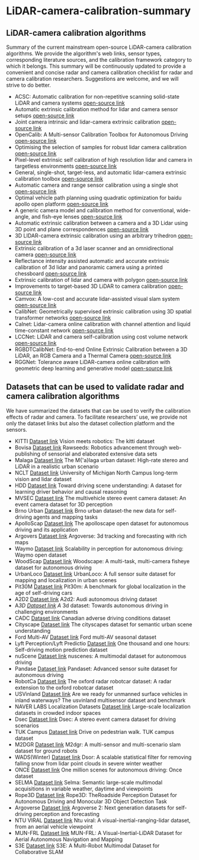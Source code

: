 # LiDAR-camera-calibration-summary
## LiDAR-camera calibration algorithms

Summary of the current mainstream open-source LiDAR-camera calibration algorithms. We provide the algorithm's web links, sensor types, corresponding literature sources, and the calibration framework category to which it belongs. This summary will be continuously updated to provide a convenient and concise radar and camera calibration checklist for radar and camera calibration researchers. Suggestions are welcome, and we will strive to do better. 
* ACSC: Automatic calibration for non-repetitive scanning solid-state LiDAR and camera systems [open-source link](https://github.com/HViktorTsoi/ACSC.git)
* Automatic extrinsic calibration method for lidar and camera sensor setups [open-source link](https://github.com/beltransen/velo2cam_calibration )
* Joint camera intrinsic and lidar-camera extrinsic calibration [open-source link](https://github.com/ankitdhall/lidar_camera_calibration)
* OpenCalib: A Multi-sensor Calibration Toolbox for Autonomous Driving [open-source link](https://github.com/PJLab-ADG/SensorsCalibration)
* Optimising the selection of samples for robust lidar camera calibration [open-source link](https://github.com/acfr/cam−lidar−calibration)
* Pixel-level extrinsic self calibration of high resolution lidar and camera in targetless environments [open-source link](https://github.com/hku-mars/livox−camera−calib) 
* General, single-shot, target-less, and automatic lidar-camera extrinsic calibration toolbox [open-source link](https://github.com/koide3/direct_visual_lidar_calibration)
* Automatic camera and range sensor calibration using a single shot [open-source link](https://www.cvlibs.net/software/libcbdetect)
* Optimal vehicle path planning using quadratic optimization for baidu apollo open platform [open-source link](https://github.com/ApolloAuto/apollo/tree/master/modules/calibration)
* A generic camera model and calibration method for conventional, wide-angle, and fish-eye lenses [open-source link](https://github.com/tier4/CalibrationTools)
* Automatic extrinsic calibration between a camera and a 3D Lidar using 3D point and plane correspondences [open-source link](https://ww2.mathworks.cn/help/lidar/ug/lidar-and-camera-calibration.htm)
* 3D LIDAR-camera extrinsic calibration using an arbitrary trihedron [open-source link](https://github.com/heethesh/lidar−camera−calibration)
* Extrinsic calibration of a 3d laser scanner and an omnidirectional camera [open-source link](https://github.com/SubMishMar/cam−lidar−calib)
* Reflectance intensity assisted automatic and accurate extrinsic calibration of 3d lidar and panoramic camera using a printed chessboard [open-source link](https://github.com/mfxox/ILCC)
* Extrinsic calibration of lidar and camera with polygon [open-source link](https://github.com/ram-lab/plyca)
* Improvements to target-based 3D LiDAR to camera calibration [open-source link](https://github.com/UMich-BipedLab/extrinsic−lidar−camera−calibration)
* Camvox: A low-cost and accurate lidar-assisted visual slam system [open-source link](https://github.com/xuankuzcr/CamVox)
* CalibNet: Geometrically supervised extrinsic calibration using 3D spatial transformer networks [open-source link](https://epiception.github.io/CalibNet)
* Calnet: Lidar-camera online calibration with channel attention and liquid time-constant network [open-source link](https://github.com/XD319328/CALNet)
* LCCNet: LiDAR and camera self-calibration using cost volume network [open-source link](https://github.com/LvXudong-HIT/LCCN)
* RGBDTCalibNet: End-to-end Online Extrinsic Calibration between a 3D LiDAR, an RGB Camera and a Thermal Camera [open-source link](https://github.com/sanatmh-arolkar/RGBDTCalibNet.git)
* RGGNet: Tolerance aware LiDAR-camera online calibration with geometric deep learning and generative model [open-source link](https://github.com/KleinYuan/RGGNet)

## Datasets that can be used to validate radar and camera calibration algorithms
We have summarized the datasets that can be used to verify the calibration effects of radar and camera. To facilitate researchers’ use, we provide not only the dataset links but also the dataset collection platform and the sensors.
* KITTI [Dataset link](https://www.cvlibs.net/datasets/kitti/) Vision meets robotics: The kitti dataset
* Bovisa [Dataset link](http://www.rawseeds.org/home/) Rawseeds: Robotics advancement through web-publishing of sensorial and elaborated extensive data sets
* Malaga [Dataset link](https://daniilidis-group.github.io/mvsec/download/) The M{\'a}laga urban dataset: High-rate stereo and LiDAR in a realistic urban scenario
* NCLT [Dataset link](http://robots.engin.umich.edu/nclt/) University of Michigan North Campus long-term vision and lidar dataset
* HDD [Dataset link](https://usa.honda-ri.com/hdd) Toward driving scene understanding: A dataset for learning driver behavior and causal reasoning
* MVSEC [Dataset link](https://daniilidis-group.github.io/mvsec/) The multivehicle stereo event camera dataset: An event camera dataset for 3D perception
* Brno Urban [Dataset link](https://github.com/Robotics-BUT/Brno-Urban-Dataset) Brno urban dataset-the new data for self-driving agents and mapping tasks
* ApolloScap [Dataset link](https://apolloscape.auto/) The apolloscape open dataset for autonomous driving and its application
* Argovers [Dataset link](https://www.argoverse.org/) Argoverse: 3d tracking and forecasting with rich maps
* Waymo [Dataset link](https://waymo.com/open/) Scalability in perception for autonomous driving: Waymo open dataset
* WoodScap [Dataset link](https://github.com/valeoai/WoodScape) Woodscape: A multi-task, multi-camera fisheye dataset for autonomous driving
* UrbanLoco [Dataset link](https://github.com/weisongwen/UrbanLoc) UrbanLoco: A full sensor suite dataset for mapping and localization in urban scenes
* Pit30M [Dataset link](https://www.a2d2.audi/a2d2/en.html) Pit30m: A benchmark for global localization in the age of self-driving cars
* A2D2 [Dataset link](https://www.a2d2.audi/a2d2/en.html) A2d2: Audi autonomous driving dataset
* A*3D [Dataset link](https://paperswithcode.com/dataset/a-3d) A* 3d dataset: Towards autonomous driving in challenging environments
* CADC [Dataset link](https://paperswithcode.com/dataset/cadc) Canadian adverse driving conditions dataset
* Cityscape [Dataset link](https://www.cityscapes-dataset.com/) The cityscapes dataset for semantic urban scene understanding
* Ford Multi-AV [Dataset link](https://paperswithcode.com/dataset/ford-av-dataset) Ford multi-AV seasonal dataset
* Lyft Perception/Lyft Predictio [Dataset link](https://level-5.global/register/) One thousand and one hours: Self-driving motion prediction dataset
* nuScene [Dataset link](https://www.nuscenes.org/) nuscenes: A multimodal dataset for autonomous driving
* Pandase [Dataset link](https://scale.com/resources/download/pandaset) Pandaset: Advanced sensor suite dataset for autonomous driving
* RobotCa [Dataset link](https://robotcar-dataset.robots.ox.ac.uk/) The oxford radar robotcar dataset: A radar extension to the oxford robotcar dataset
* USVinland [Dataset link](https://github.com/ORCA-Uboat/USVInland-Datas) Are we ready for unmanned surface vehicles in inland waterways? The usvinland multisensor dataset and benchmark
* NAVER LABS Localization Datasets [Dataset link](https://www.naverlabs.com/datasets) Large-scale localization datasets in crowded indoor spaces
* Dsec [Dataset link](https://dsec.ifi.uzh.ch) Dsec: A stereo event camera dataset for driving scenarios
* TUK Campus [Dataset link](http://www.agrosy.informatik.uni-kl.de/) Drive on pedestrian walk. TUK campus dataset
* M2DGR [Dataset link](https://github.com/SJTU-ViSYS/M2DGR) M2dgr: A multi-sensor and multi-scenario slam dataset for ground robots
* WADS(Winter) [Dataset link](https://digitalcommons.mtu.edu/wads/) Dsor: A scalable statistical filter for removing falling snow from lidar point clouds in severe winter weather
* ONCE  [Dataset link](https://once-for-auto-driving.github.io/) One million scenes for autonomous driving: Once dataset
* SELMA [Dataset link](https://scanlab.dei.unipd.it/selma-dataset/) Selma: Semantic large-scale multimodal acquisitions in variable weather, daytime and viewpoints
* Rope3D [Dataset link](https://thudair.baai.ac.cn/rope) Rope3D: TheRoadside Perception Dataset for Autonomous Driving and Monocular 3D Object Detection Task
* Argoverse [Dataset link](https://www.argoverse.org/av2.htm) Argoverse 2: Next generation datasets for self-driving perception and forecasting
* NTU VIRAL [Dataset link](https://ntu-aris.github.io/ntu−viral−dataset/) Ntu viral: A visual-inertial-ranging-lidar dataset, from an aerial vehicle viewpoint
* MUN-FRL [Dataset link](https://mun-frl-vil-dataset.readthedocs.io/en/lates) MUN-FRL: A Visual-Inertial-LiDAR Dataset for Aerial Autonomous Navigation and Mapping
* S3E [Dataset link](https://pengyu-team.github.io/S3E/) S3E: A Multi-Robot Multimodal Dataset for Collaborative SLAM
